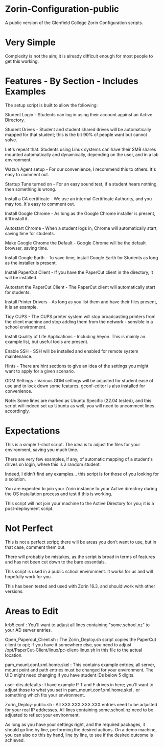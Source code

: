 # Zorin-Configuration-public

A public version of the Glenfield College Zorin Configuration scripts.

# Very Simple

Complexity is not the aim; it is already difficult enough for most people to get this working.

# Features - By Section - Includes Examples

The setup script is built to allow the following:

Student Login - Students can log in using their account against an Active Directory.

Student Drives - Student and student shared drives will be automatically mapped for that student; this is the bit 90% of people want but cannot solve.

Let's repeat that: Students using Linux systems can have their SMB shares mounted automatically and dynamically, depending on the user, and in a lab environment.

Wazuh Agent setup - For our convenience, I recommend this to others.  It's easy to comment out.

Startup Tune turned on - For an easy sound test, if a student hears nothing, then something is wrong.

Install a CA certificate - We use an internal Certificate Authority, and you may too.  It's easy to comment out.

Install Google Chrome - As long as the Google Chrome installer is present, it'll install it.

Autostart Chrome - When a student logs in, Chrome will automatically start, saving time for students.

Make Google Chrome the Default - Google Chrome will be the default browser, saving time.

Install Google Earth - To save time, install Google Earth for Students as long as the installer is present.

Install PaperCut Client - If you have the PaperCut client in the directory, it will be installed.

Autostart the PaperCut Client - The PaperCut client will automatically start for students.

Install Printer Drivers - As long as you list them and have their files present, it is an example.

Tidy CUPS - The CUPS printer system will stop broadcasting printers from the client machine and stop adding them from the network - sensible in a school environment.

Install Quality of Life Applications - Including Veyon.  This is mainly an example list, but useful tools are present.

Enable SSH - SSH will be installed and enabled for remote system maintenance.

Hints - There are hint sections to give an idea of the settings you might want to apply for a given scenario.

GDM Settings - Various GDM settings will be adjusted for student ease of use and to lock down some features.  gconf-editor is also installed for convenience.

Note: Some lines are marked as Ubuntu Specific (22.04 tested), and this script will indeed set up Ubuntu as well; you will need to uncomment lines accordingly.

# Expectations

This is a simple 1-shot script.  The idea is to adjust the files for your environment, saving you much time.

There are very few examples, if any, of automatic mapping of a student's drives on login, where this is a random student.

Indeed, I didn't find any examples... this script is for those of you looking for a solution.

You are expected to join your Zorin instance to your Active directory during the OS installation process and test if this is working.

This script will not join your machine to the Active Directory for you; it is a post-deployment script.

# Not Perfect

This is not a perfect script; there will be areas you don't want to use, but in that case, comment them out.

There will probably be mistakes, as the script is broad in terms of features and has not been cut down to the bare essentials.

This script is used in a public school environment.  It works for us and will hopefully work for you.

This has been tested and used with Zorin 16.3, and should work with other versions.

# Areas to Edit
krb5.conf : You'll want to adjust all lines containing "some.school.nz" to your AD server entries.

Open_Papercut_Client.sh : The Zorin_Deploy.sh script copies the PaperCut client to opt; if you have it somewhere else, you need to adjust /opt/PaperCut-Client/linux/pc-client-linux.sh in this file to the actual location.

pam_mount.conf.xml.home.skel : This contains example entries; all server, mount point and path entries must be changed for your environment.  The UID might need changing if you have student IDs below 5 digits.

user-dirs.defaults : I have example P T and F drives in here; you'll want to adjust those to what you set in pam_mount.conf.xml.home.skel , or something which fits your environment.

Zorin_Deploy-public.sh : All XXX.XXX.XXX.XXX entries need to be adjusted for your real IP addresses.  All lines containing some.school.nz need to be adjusted to reflect your environment.

As long as you have your settings right, and the required packages, it should go line by line, performing the desired actions.  On a demo machine, you can also do this by hand, line by line, to see if the desired outcome is achieved.
